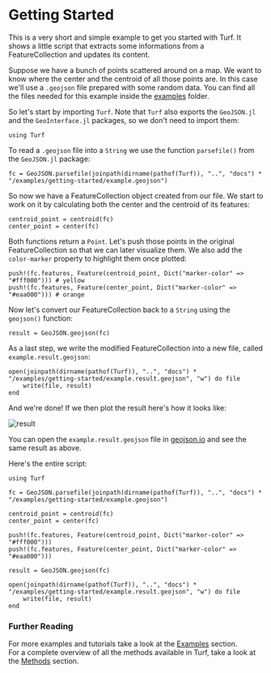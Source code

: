 # Getting Started

This is a very short and simple example to get you started with Turf. It shows a little script that extracts some informations from a FeatureCollection and updates its content.

Suppose we have a bunch of points scattered around on a map. We want to know where the center and the centroid of all those points are.
In this case we'll use a `.geojson` file prepared with some random data. You can find all the files needed for this example inside the [examples](https://github.com/philoez98/Turf.jl/tree/master/docs/examples) folder.

So let's start by importing `Turf`. Note that `Turf` also exports the `GeoJSON.jl` and the `GeoInterface.jl` packages, so we don't need to import them:

```
using Turf
```

To read a `.geojson` file into a `String` we use the function `parsefile()` from the `GeoJSON.jl` package:

```
fc = GeoJSON.parsefile(joinpath(dirname(pathof(Turf)), "..", "docs") * "/examples/getting-started/example.geojson")
```
So now we have a FeatureCollection object created from our file. We start to work on it by calculating both the center and the centroid of its features:

```
centroid_point = centroid(fc)
center_point = center(fc)
```

Both functions return a `Point`. Let's push those points in the original FeatureCollection so that we can later visualize them.
We also add the `color-marker` property to highlight them once plotted:

```
push!(fc.features, Feature(centroid_point, Dict("marker-color" => "#fff000"))) # yellow
push!(fc.features, Feature(center_point, Dict("marker-color" => "#eaa000"))) # orange
```
Now let's convert our FeatureCollection back to a `String` using the `geojson()` function:

```
result = GeoJSON.geojson(fc)
```

As a last step, we write the modified FeatureCollection into a new file, called `example.result.geojson`:

```
open(joinpath(dirname(pathof(Turf)), "..", "docs") * "/examples/getting-started/example.result.geojson", "w") do file
    write(file, result)
end
```

And we're done! If we then plot the result here's how it looks like:

![result](https://user-images.githubusercontent.com/40722053/61170999-a171fb80-a571-11e9-8efe-bda1b98d2fa1.JPG)

You can open the `example.result.geojson` file in [geojson.io](http://geojson.io/) and see the same result as above.

Here's the entire script:

```
using Turf

fc = GeoJSON.parsefile(joinpath(dirname(pathof(Turf)), "..", "docs") * "/examples/getting-started/example.geojson")

centroid_point = centroid(fc)
center_point = center(fc)

push!(fc.features, Feature(centroid_point, Dict("marker-color" => "#fff000")))
push!(fc.features, Feature(center_point, Dict("marker-color" => "#eaa000")))

result = GeoJSON.geojson(fc)

open(joinpath(dirname(pathof(Turf)), "..", "docs") * "/examples/getting-started/example.result.geojson", "w") do file
    write(file, result)
end
```


### Further Reading

For more examples and tutorials take a look at the [Examples](@ref) section.  
For a complete overview of all the methods available in Turf, take a look at the [Methods](@ref) section.
